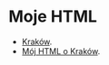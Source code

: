 # Moje HTML

* [Kraków](Krakow/doce.adoc).
* [Mój HTML o Kraków](https://Kotekduzy.github.io/WBzylzaliczenie/).

